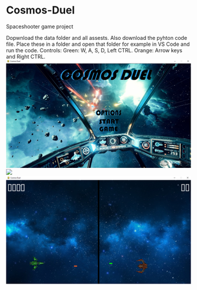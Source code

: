 # Cosmos-Duel
Spaceshooter game project

Dopwnload the data folder and all assests. Also download the pyhton code file. Place these in a folder and open that folder for example in VS Code and run the code.
Controls:
Green: W, A, S, D, Left CTRL.
Orange: Arrow keys and Right CTRL.
![](data/screenshot1.png)
![](data/screenshot2.pmg)
![](data/screenshot3.png)
